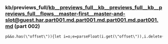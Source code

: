 ### kb/previews_full/kb__previews_full__kb__previews_full__kb__previews_full__flows__master-first__master-and-slot@guest.har.part001.md.part001.md.part001.md.part001.md (part 002)

```md
p&&o.has(\"offset\")){let i=o;e=parseFloat(i.get(\"offset\")),i.delete(\"offset\")}return e}function zu(o,e){if(o.hasOwnProperty(\"duration\"))return o;if(ty
```

```
